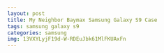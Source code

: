 ```yaml
---
layout: post
title: My Neighbor Baymax Samsung Galaxy S9 Case
tags: samsung galaxy s9
categories: samsung
img: 13VXYLyjF19d-W-RDEuJbk61MlFKUAxFn
---
```

